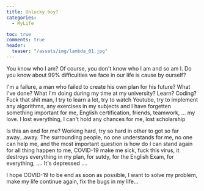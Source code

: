 ```yaml
---
title: Unlucky boy? 
categories:
  - MyLife

toc: true
comments: true
header:
  teaser: "/assets/img/lambda_01.jpg"
---
```


You know who I am? Of course, you don't know who I am and so am I. Do you know about 99% difficulties we face in our life is cause by ourself?

I'm a failure, a man who failed to create his own plan for his future? What I've done? What I'm doing during my time at my university? Learn? Coding? Fuck that shit man, I try to learn a lot, try to watch Youtube, try to implement any algorithms, any exercises in my subjects and I have forgetten something important for me, English certification, friends, teamwork, ... my love. I lost everything, I can't hold any chances for me, lost scholarship

Is this an end for me? Working hard, try so hard in other to got so far away...away. The surrounding people, no one understands for me, no one can help me, and the most important question is how do I can stand again for all thing happen to me, COVID-19 make me sick, fuck this virus, it destroys everything in my plan, for sutdy, for the English Exam, for everything, .... It's depressed ....

I hope COVID-19 to be end as soon as possible, I want to solve my problem, make my life continue again, fix the bugs in my life... 